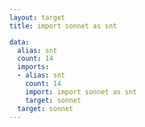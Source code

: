 ```yaml
---
layout: target
title: import sonnet as snt

data:
  alias: snt
  count: 14
  imports:
  - alias: snt
    count: 14
    import: import sonnet as snt
    target: sonnet
  target: sonnet
---
```

